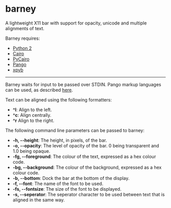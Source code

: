 barney
======

A lightweight X11 bar with support for opacity, unicode and multiple alignments of text.

Barney requires:
* [Python 2](http://www.python.org/)
* [Cairo](http://cairographics.org/)
* [PyCairo](http://cairographics.org/pycairo/)
* [Pango](http://www.pango.org/)
* [xpyb](https://pypi.python.org/pypi/xpyb)

---

Barney waits for input to be passed over STDIN. Pango markup languages can be used, as described [here](http://www.pygtk.org/docs/pygtk/pango-markup-language.html).

Text can be aligned using the following formatters:
- **^l**: Align to the left.
- **^c**: Align centrally.
- **^r** Align to the right.

The following command line parameters can be passed to barney:
* **-h, --height**: The height, in pixels, of the bar.
* **-o, --opacity**: The level of opacity of the bar. 0 being transparent and 1.0 being opaque.
* **-fg, --foreground**: The colour of the text, expressed as a hex colour code.
* **-bg, --background**: The colour of the background, expressed as a hex colour code.
* **-b, --bottom**: Dock the bar at the bottom of the display.
* **-f, --font**: The name of the font to be used.
* **-fs, --fontsize**: The size of the font to be displayed.
* **-s, --seperator**: The seperator character to be used between text that is aligned in the same way.
